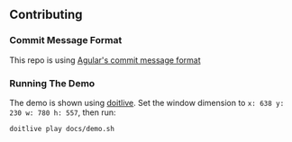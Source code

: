 ## Contributing

### Commit Message Format

This repo is using [Agular's commit message format][commit-message]

### Running The Demo

The demo is shown using [doitlive](https://github.com/sloria/doitlive).
Set the window dimension to `x: 638 y: 230 w: 780 h: 557`, then run:

```shell
doitlive play docs/demo.sh
```

[commit-message]: https://github.com/angular/angular/blob/2095a08781167e91a60a4cec65c694688b319cd0/CONTRIBUTING.md#-commit-message-format
